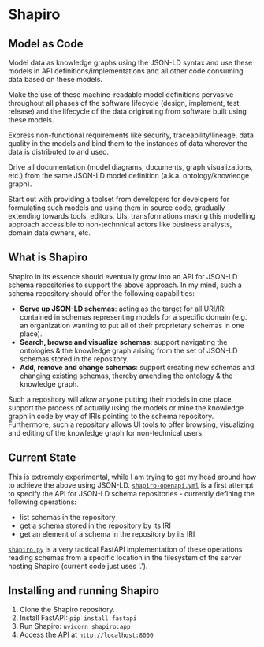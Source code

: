 # Shapiro

## Model as Code
Model data as knowledge graphs using the JSON-LD syntax and use these models in API definitions/implementations and all other code consuming data based on these models.

Make the use of these machine-readable model definitions pervasive throughout all phases of the software lifecycle (design, implement, test, release) and the lifecycle of the data originating from software built using these models.

Express non-functional requirements like security, traceability/lineage, data quality in the models and bind them to the instances of data wherever the data is distributed to and used.

Drive all documentation (model diagrams, documents, graph visualizations, etc.) from the same JSON-LD model definition (a.k.a. ontology/knowledge graph).

Start out with providing a toolset from developers for developers for formulating such models and using them in source code, gradually extending towards tools, editors, UIs, transformations making this modelling approach accessible to non-technnical actors like business analysts, domain data owners, etc.

## What is Shapiro
Shapiro in its essence should eventually grow into an API for JSON-LD schema repositories to support the above approach. In my mind, such a schema repository should offer the following capabilities:

- **Serve up JSON-LD schemas**: acting as the target for all URI/IRI contained in schemas representing models for a specific domain (e.g. an organization wanting to put all of their proprietary schemas in one place).
- **Search, browse and visualize schemas**: support navigating the ontologies & the knowledge graph arising from the set of JSON-LD schemas stored in the repository.
- **Add, remove and change schemas**: support creating new schemas and changing existing schemas, thereby amending the ontology & the knowledge graph.

Such a repository will allow anyone putting their models in one place, support the process of actually using the models or mine the knowledge graph in code by way of IRIs pointing to the schema repository. Furthermore, such a repository allows UI tools to offer browsing, visualizing and editing of the knowledge graph for non-technical users.

## Current State
This is extremely experimental, while I am trying to get my head around how to achieve the above using JSON-LD. [`shapiro-openapi.yml`](https://github.com/mathiasrichter/shapiro/blob/main/shapiro-openapi.yml) is a first attempt to specify the API for JSON-LD schema repositories - currently defining the following operations:

- list schemas in the repository
- get a schema stored in the repository by its IRI
- get an element of a schema in the repository by its IRI

[`shapiro.py`](https://github.com/mathiasrichter/shapiro/blob/main/shapiro.py) is a very tactical FastAPI implementation of these operations reading schemas from a specific location in the filesystem of the server hosting Shapiro (current code just uses '.').

## Installing and running Shapiro
1. Clone the Shapiro repository.
2. Install FastAPI: `pip install fastapi`
3. Run Shapiro: `uvicorn shapiro:app`
4. Access the API at `http://localhost:8000`
